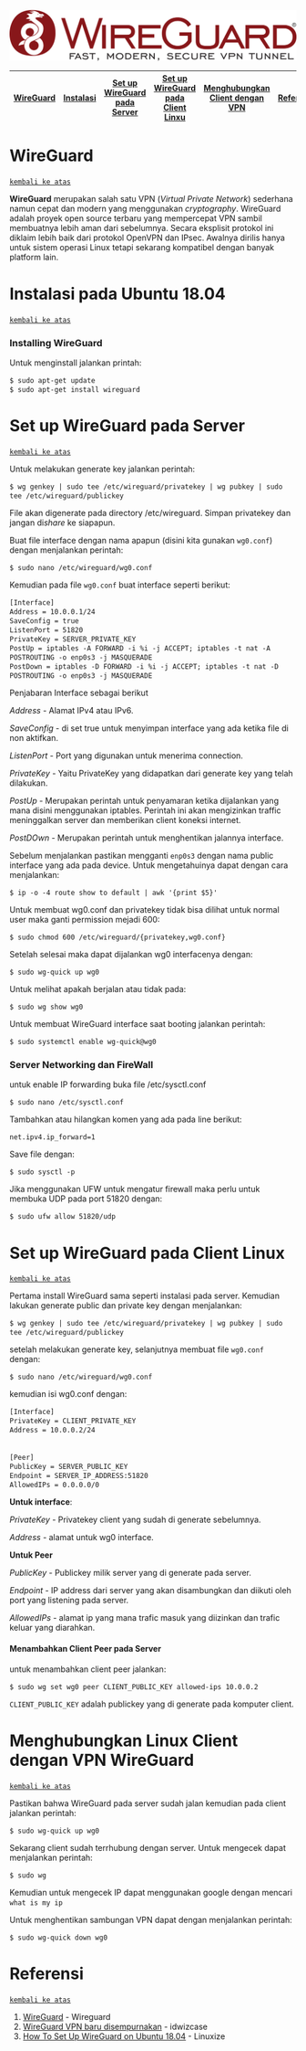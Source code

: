 ![1](gambar/wireguard.svg)


[WireGuard](#WireGuard) | [Instalasi](#Instalasi) | [Set up WireGuard pada Server](#setup) | [Set up WireGuard pada Client Linxu](#setupclient) | [Menghubungkan Client dengan VPN](#menghubungkan) | [Referensi](#referensi)
:---:|:---:|:---:|:---:|:---:|:---:


# WireGuard
[`kembali ke atas`](#)


**WireGuard** merupakan salah satu VPN (*Virtual Private Network*) sederhana namun cepat dan modern yang menggunakan *cryptography*. WireGuard adalah proyek open source terbaru yang mempercepat VPN sambil membuatnya lebih aman dari sebelumnya. Secara eksplisit protokol ini diklaim lebih baik dari protokol OpenVPN dan IPsec. Awalnya dirilis hanya untuk sistem operasi Linux tetapi sekarang kompatibel dengan banyak platform lain.

# Instalasi pada Ubuntu 18.04
[`kembali ke atas`](#)

### Installing WireGuard
Untuk menginstall jalankan printah:
```
$ sudo apt-get update
$ sudo apt-get install wireguard
```
# Set up WireGuard pada Server
[`kembali ke atas`](#)

Untuk melakukan generate key jalankan perintah:
```
$ wg genkey | sudo tee /etc/wireguard/privatekey | wg pubkey | sudo tee /etc/wireguard/publickey
```
File akan digenerate pada directory /etc/wireguard. Simpan privatekey dan jangan di*share* ke siapapun.

Buat file interface dengan nama apapun (disini kita gunakan ```wg0.conf```) dengan menjalankan perintah:
```
$ sudo nano /etc/wireguard/wg0.conf
```
Kemudian pada file ```wg0.conf``` buat interface seperti berikut:
```apacheconf
[Interface]
Address = 10.0.0.1/24
SaveConfig = true
ListenPort = 51820
PrivateKey = SERVER_PRIVATE_KEY
PostUp = iptables -A FORWARD -i %i -j ACCEPT; iptables -t nat -A POSTROUTING -o enp0s3 -j MASQUERADE
PostDown = iptables -D FORWARD -i %i -j ACCEPT; iptables -t nat -D POSTROUTING -o enp0s3 -j MASQUERADE
```
Penjabaran Interface sebagai berikut

*Address* - Alamat IPv4 atau IPv6.

*SaveConfig* - di set true untuk menyimpan interface yang ada ketika file di non aktifkan.

*ListenPort* - Port yang digunakan untuk menerima connection.

*PrivateKey* - Yaitu PrivateKey yang didapatkan dari generate key yang telah dilakukan.

*PostUp* - Merupakan perintah untuk penyamaran ketika dijalankan yang mana disini menggunakan iptables. Perintah ini akan mengizinkan traffic meninggalkan server dan memberikan client koneksi internet.

*PostDOwn* - Merupakan perintah untuk menghentikan jalannya interface.

Sebelum menjalankan pastikan mengganti ```enp0s3``` dengan nama public interface yang ada pada device. Untuk mengetahuinya dapat dengan cara menjalankan:
```
$ ip -o -4 route show to default | awk '{print $5}'
```

Untuk membuat wg0.conf dan privatekey tidak bisa dilihat untuk normal user maka ganti permission mejadi 600:
```
$ sudo chmod 600 /etc/wireguard/{privatekey,wg0.conf}
```

Setelah selesai maka dapat dijalankan wg0 interfacenya dengan:
```
$ sudo wg-quick up wg0
```

Untuk melihat apakah berjalan atau tidak pada:
```
$ sudo wg show wg0
```

Untuk membuat WireGuard interface saat booting jalankan perintah:
```
$ sudo systemctl enable wg-quick@wg0
```

### Server Networking dan FireWall

untuk enable IP forwarding buka file /etc/sysctl.conf
```
$ sudo nano /etc/sysctl.conf
```
Tambahkan atau hilangkan komen yang ada pada line berikut:
```
net.ipv4.ip_forward=1
```
Save file dengan:
```
$ sudo sysctl -p
```

Jika menggunakan UFW untuk mengatur firewall maka perlu untuk membuka UDP pada port 51820 dengan:
```
$ sudo ufw allow 51820/udp
```

# Set up WireGuard pada Client Linux
[`kembali ke atas`](#)

Pertama install WireGuard sama seperti instalasi pada server. Kemudian lakukan generate public dan private key dengan menjalankan:
```
$ wg genkey | sudo tee /etc/wireguard/privatekey | wg pubkey | sudo tee /etc/wireguard/publickey
```
setelah melakukan generate key, selanjutnya membuat file ```wg0.conf``` dengan:
```
$ sudo nano /etc/wireguard/wg0.conf
```
kemudian isi wg0.conf dengan:
```
[Interface]
PrivateKey = CLIENT_PRIVATE_KEY
Address = 10.0.0.2/24


[Peer]
PublicKey = SERVER_PUBLIC_KEY
Endpoint = SERVER_IP_ADDRESS:51820
AllowedIPs = 0.0.0.0/0
```
**Untuk interface**:

*PrivateKey* - Privatekey client yang sudah di generate sebelumnya.

*Address* - alamat untuk wg0 interface.

**Untuk Peer**

*PublicKey* - Publickey milik server yang di generate pada server.

*Endpoint* - IP address dari server yang akan disambungkan dan diikuti oleh port yang listening pada server.

*AllowedIPs* - alamat ip yang mana trafic masuk yang diizinkan dan trafic keluar yang diarahkan.


#### Menambahkan Client Peer pada Server

untuk menambahkan client peer jalankan:
```
$ sudo wg set wg0 peer CLIENT_PUBLIC_KEY allowed-ips 10.0.0.2
```

```CLIENT_PUBLIC_KEY``` adalah publickey yang di generate pada komputer client.

# Menghubungkan Linux Client dengan VPN WireGuard
[`kembali ke atas`](#)

Pastikan bahwa WireGuard pada server sudah jalan kemudian pada client jalankan perintah:
```
$ sudo wg-quick up wg0
```
Sekarang client sudah terrhubung dengan server. Untuk mengecek dapat menjalankan perintah:
```
$ sudo wg
```
Kemudian untuk mengecek IP dapat menggunakan google dengan mencari ```what is my ip```

Untuk menghentikan sambungan VPN dapat dengan menjalankan perintah:
```
$ sudo wg-quick down wg0
```


# Referensi
[`kembali ke atas`](#)

1. [WireGuard](https://www.wireguard.com/) - Wireguard
2. [WireGuard VPN baru disempurnakan](https://id.wizcase.com/blog/wireguard-vpn-protokol-vpn-baru-dan-disempurnakan/) - idwizcase
3. [How To Set Up WireGuard on Ubuntu 18.04](https://linuxize.com/post/how-to-set-up-wireguard-vpn-on-ubuntu-18-04/) - Linuxize